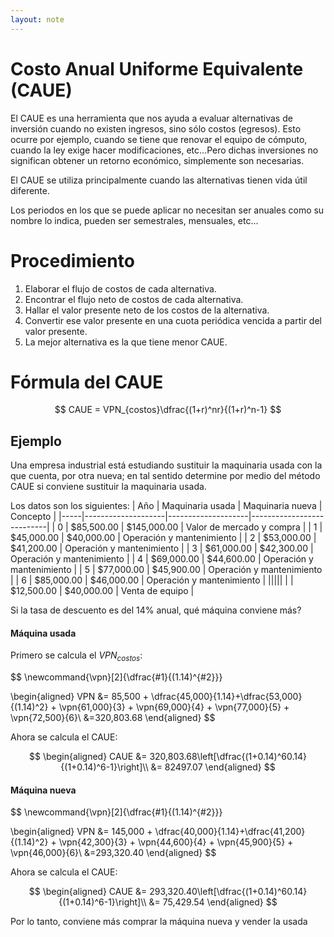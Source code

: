 ```yaml
---
layout: note
---
```


# Costo Anual Uniforme Equivalente (CAUE)
El CAUE es una herramienta que nos ayuda a evaluar alternativas de inversión cuando no existen ingresos, sino sólo costos (egresos). Esto ocurre por ejemplo, cuando se tiene que renovar el equipo de cómputo, cuando la ley exige hacer modificaciones, etc...Pero dichas inversiones no significan obtener un retorno económico, simplemente son necesarias.

El CAUE se utiliza principalmente cuando las alternativas tienen vida útil diferente.

Los periodos en los que se puede aplicar no necesitan ser anuales como su nombre lo indica, pueden ser semestrales, mensuales, etc...

# Procedimiento
1. Elaborar el flujo de costos de cada alternativa.
2. Encontrar el flujo neto de costos de cada alternativa.
3. Hallar el valor presente neto de los costos de la alternativa.
4. Convertir ese valor presente en una cuota periódica vencida a partir del valor presente.
5. La mejor alternativa es la que tiene menor CAUE.

# Fórmula del CAUE

$$
CAUE = VPN_{costos}\dfrac{(1+r)^nr}{(1+r)^n-1}
$$


## Ejemplo
Una empresa industrial está estudiando sustituir la maquinaria usada con la que cuenta, por otra nueva; en tal sentido determine por medio del método CAUE si conviene sustituir la maquinaria usada.

Los datos son los siguientes:
| Año |  Maquinaria usada  |  Maquinaria nueva  | Concepto                  |
|-----|--------------------|--------------------|---------------------------|
| 0   |  $85,500.00        |  $145,000.00       | Valor de mercado y compra |
| 1   |  $45,000.00        |  $40,000.00        | Operación y mantenimiento |
| 2   |  $53,000.00        |  $41,200.00        | Operación y mantenimiento |
| 3   |  $61,000.00        |  $42,300.00        | Operación y mantenimiento |
| 4   |  $69,000.00        |  $44,600.00        | Operación y mantenimiento |
| 5   |  $77,000.00        |  $45,900.00        | Operación y mantenimiento |
| 6   |  $85,000.00        |  $46,000.00        | Operación y mantenimiento |
|||||
|     |  $12,500.00        |  $40,000.00        | Venta de equipo           |

Si la tasa de descuento es del 14% anual, qué máquina conviene más?

#### Máquina usada
Primero se calcula el $VPN_{costos}$:

$$
\newcommand{\vpn}[2]{\dfrac{#1}{(1.14)^{#2}}}

\begin{aligned}
VPN &= 85,500 + \dfrac{45,000}{1.14}+\dfrac{53,000}{(1.14)^2} + \vpn{61,000}{3} + \vpn{69,000}{4} + \vpn{77,000}{5} + \vpn{72,500}{6}\\
&=320,803.68
\end{aligned}
$$

Ahora se calcula el CAUE:

$$
\begin{aligned}
CAUE &= 320,803.68\left[\dfrac{(1+0.14)^60.14}{(1+0.14)^6-1}\right]\\
&= 82497.07
\end{aligned}
$$


#### Máquina nueva

$$
\newcommand{\vpn}[2]{\dfrac{#1}{(1.14)^{#2}}}

\begin{aligned}
VPN &= 145,000 + \dfrac{40,000}{1.14}+\dfrac{41,200}{(1.14)^2} + \vpn{42,300}{3} + \vpn{44,600}{4} + \vpn{45,900}{5} + \vpn{46,000}{6}\\
&=293,320.40
\end{aligned}
$$

Ahora se calcula el CAUE:

$$
\begin{aligned}
CAUE &= 293,320.40\left[\dfrac{(1+0.14)^60.14}{(1+0.14)^6-1}\right]\\
&= 75,429.54
\end{aligned}
$$


Por lo tanto, conviene más comprar la máquina nueva y vender la usada
